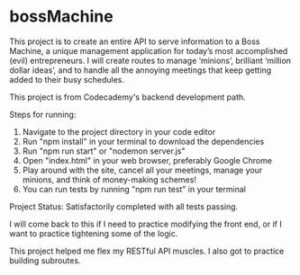 # bossMachine

This project is to create an entire API to serve information to a Boss Machine, a unique management application for today’s most accomplished (evil) entrepreneurs. I will create routes to manage ‘minions’, brilliant ‘million dollar ideas’, and to handle all the annoying meetings that keep getting added to their busy schedules.

This project is from Codecademy's backend development path.

Steps for running:
1. Navigate to the project directory in your code editor
2. Run "npm install" in your terminal to download the dependencies
3. Run "npm run start" or "nodemon server.js"
4. Open "index.html" in your web browser, preferably Google Chrome
5. Play around with the site, cancel all your meetings, manage your minions, and think of money-making schemes!
6. You can run tests by running "npm run test" in your terminal

Project Status: 
Satisfactorily completed with all tests passing. 

I will come back to this if I need to practice modifying the front end, or if I want to practice tightening some of the logic. 

This project helped me flex my RESTful API muscles. I also got to practice building subroutes.
